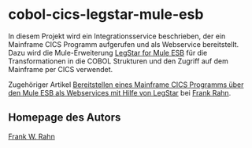 # cobol-cics-legstar-mule-esb
In diesem Projekt wird ein Integrationsservice beschrieben, der ein Mainframe CICS Programm 
aufgerufen und als Webservice bereitstellt. Dazu wird die Mule-Erweiterung
[LegStar for Mule ESB](https://code.google.com/p/legstar-mule/)
für die Transformationen in die COBOL Strukturen und den Zugriff auf dem Mainframe per CICS
verwendet.

Zugehöriger Artikel [Bereitstellen eines Mainframe CICS Programms über den Mule ESB als Webservices mit Hilfe von LegStar](http://www.frank-rahn.de/cobol-cics-legstar-mule-esb.html) 
bei [Frank Rahn](http://www.frank-rahn.de).

## Homepage des Autors
[Frank W. Rahn](http://www.frank-rahn.de)